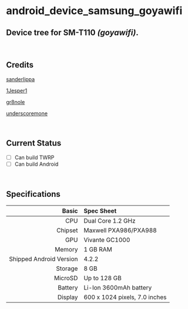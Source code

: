 # android_device_samsung_goyawifi
## Device tree for SM-T110 *(goyawifi)*.

<br>

## Credits
<a href="https://github.com/sanderlippa" title="sanderlippa on GitHub">sanderlippa</a>

<a href="https://github.com/1Jesper1" title="1Jesper1 on GitHub">1Jesper1</a>

<a href="https://github.com/gr8nole" title="gr8nole on GitHub">gr8nole</a>

<a href="https://github.com/underscoremone" title="underscoremone on GitHub">underscoremone</a>

<br>

## Current Status
- [ ] Can build TWRP
- [ ] Can build Android

<br>

## Specifications
Basic   | Spec Sheet
-------:|:-------------------------
CPU     | Dual Core 1.2 GHz
Chipset | Maxwell PXA986/PXA988
GPU     | Vivante GC1000
Memory  | 1 GB RAM
Shipped Android Version | 4.2.2
Storage | 8 GB
MicroSD | Up to 128 GB
Battery | Li-Ion 3600mAh battery
Display | 600 x 1024 pixels, 7.0 inches
